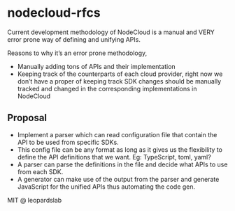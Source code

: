 # nodecloud-rfcs

Current development methodology of NodeCloud is a manual and VERY error prone way of defining and unifying APIs.

Reasons to why it’s an error prone methodology,

- Manually adding tons of APIs and their implementation
- Keeping track of the counterparts of each cloud provider, right now we don’t have a proper of keeping track
  SDK changes should be manually tracked and changed in the corresponding implementations in NodeCloud

## Proposal

- Implement a parser which can read configuration file that contain the API to be used from specific SDKs.
- This config file can be any format as long as it gives us the flexibility to define the API definitions that we want. Eg: TypeScript, toml, yaml?
- A parser can parse the definitions in the file and decide what APIs to use from each SDK.
- A generator can make use of the output from the parser and generate JavaScript for the unified APIs thus automating the code gen.

MIT @ leopardslab
